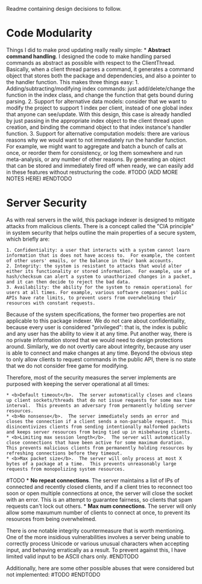 Readme containing design decisions to follow.



# Code Modularity
Things I did to make prod updating really really simple:
    * <b>Abstract command handling</b>.  I designed the code to make handling parsed commands as abstract as possible with respect to the ClientThread.  Basically, when a client thread parses a command, it generates a command object that stores both the package and dependencies, and also a pointer to the handler function.  This makes three things easy: 
        1. Adding/subtracting/modifying index commands: just add/delete/change the function in the index class, and change the function that gets bound during parsing.
        2. Support for alternative data models: consider that we want to modify the project to support 1 index per client, instead of one global index that anyone can see/update.  With this design, this case is already handled by just passing in the appropriate index object to the client thread upon creation, and binding the command object to that index instance's handler function.
        3. Support for alternative computation models: there are various reasons why we would want to not immediately run the handler function.  For example, we might want to aggregate and batch a bunch of calls at once, or reorder them for consistency, or log them somewhere and run meta-analysis, or any number of other reasons.  By generating an object that can be stored and immediately fired off when ready, we can easily add in these features without restructuring the code.
#TODO
(ADD MORE NOTES HERE)
#ENDTODO

# Server Security
As with real servers in the wild, this package indexer is designed to mitigate attacks from malicious clients.  There is a concept called the "CIA principle" in system security that helps outline the main properties of a secure system, which briefly are:

    1. Confidentiality: a user that interacts with a system cannot learn information that is does not have access to.  For example, the content of other users' emails, or the balance in their bank accounts.
    2. Integrity: the system is resistant to attacks that would alter either its functionality or stored information.  For example, use of a hash/checksum can alert a system to unauthorized changes in a packet, and it can then decide to reject the bad data.
    3. Availability: the ability for the system to remain operational for users at all times. For example, various software companies' public APIs have rate limits, to prevent users from overwhelming their resources with constant requests.

Because of the system specifications, the former two properties are not applicable to this package indexer.  We do not care about confidentiality, because every user is considered "privileged": that is, the index is public and any user has the ability to view it at any time.  Put another way, there is no private information stored that we would need to design protections around.  Similarly, we do not overtly care about integrity, because any user is able to connect and make changes at any time.  Beyond the obvious step to only allow clients to request commands in the public API, there is no state that we do not consider free game for modifying.

Therefore, most of the security measures the server implements are purposed with keeping the server operational at all times:
    
    * <b>Default timeout</b>.  The server automatically closes and cleans up client sockets/threads that do not issue requests for some max time interval.  This prevents an adversary from permanently holding server resources.
    * <b>No nonsense</b>.  The server immediately sends an error and closes the connection if a client sends a non-parsable request.  This disincentivizes clients from sending intentionally malformed packets and keeps server resources from being tied up in misbehaving clients.
    * <b>Limiting max session length</b>.  The server will automatically close connections that have been active for some maximum duration.  This prevents malicious clients from permanently holding resources by refreshing connections before they timeout.
    * <b>Max packet size</b>.  The server will only process at most X bytes of a package at a time.  This prevents unreasonably large requests from monopolizing system resources.
#TODO
    * <b>No repeat connections</b>.  The server maintains a list of IPs of connected and recently closed clients, and if a client tries to reconnect too soon or open multiple connections at once, the server will close the socket with an error.  This is an attempt to guarantee fairness, so clients that spam requests can't lock out others.
    * <b>Max num connections</b>.  The server will only allow some maxumum number of clients to connect at once, to prevent its resources from being overwhelmed.


There is one notable integrity countermeasure that is worth mentioning.  One of the more insidious vulnerabilities involves a server being unable to correctly process Unicode or various unusual characters when accepting input, and behaving erratically as a result.  To prevent against this, I have limited valid input to be ASCII chars only.
#ENDTODO

Additionally, here are some other possible abuses that were considered but not implemented:
#TODO
#ENDTODO
